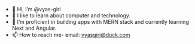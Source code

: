 - 👋 Hi, I’m @vyas-giri
- 👀 I like to learn about computer and technology.
- 🌱 I’m proficient in building apps with MERN stack and currently learning Next and Angular.
- 📫 How to reach me- email: vyasgiri@duck.com

<!---
vyas-giri/vyas-giri is a ✨ special ✨ repository because its `README.md` (this file) appears on your GitHub profile.
You can click the Preview link to take a look at your changes.
--->

